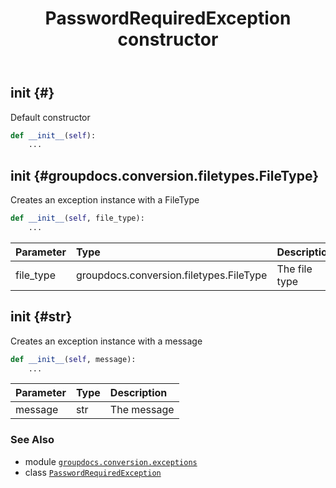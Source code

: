 ﻿---
title: PasswordRequiredException constructor
second_title: GroupDocs.Conversion for Python via .NET API References
description: 
type: docs
weight: 10
url: /python-net/groupdocs.conversion.exceptions/passwordrequiredexception/__init__/
is_root: false
---

## __init__ {#}

Default constructor



```python
def __init__(self):
    ...
```




## __init__ {#groupdocs.conversion.filetypes.FileType}

Creates an exception instance with a FileType



```python
def __init__(self, file_type):
    ...
```


| Parameter | Type | Description |
| :- | :- | :- |
| file_type | groupdocs.conversion.filetypes.FileType | The file type |


## __init__ {#str}

Creates an exception instance with a message



```python
def __init__(self, message):
    ...
```


| Parameter | Type | Description |
| :- | :- | :- |
| message | str | The message |



### See Also
* module [`groupdocs.conversion.exceptions`](../../)
* class [`PasswordRequiredException`](/conversion/python-net/groupdocs.conversion.exceptions/passwordrequiredexception)
